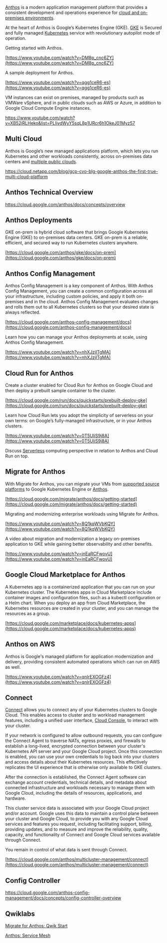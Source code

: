 


[Anthos](https://cloud.google.com/anthos/docs) is a modern application management platform that provides a consistent development and operations experience for [cloud and on-premises environments](Hybrid-Multi-Cloud-And-Anthos). 

At the heart of Anthos is Google’s Kubernetes Engine (GKE). [GKE](GKE) is Secured and fully managed [Kubernetes](Kubernetes) service with revolutionary autopilot mode of operation.



Getting started with Anthos.

[https://www.youtube.com/watch?v=DM8p_cnc6ZY](https://www.youtube.com/watch?v=DM8p_cnc6ZY)

A sample deployment for Anthos. 

[https://www.youtube.com/watch?v=qgg1ceR6-es](https://www.youtube.com/watch?v=qgg1ceR6-es)

VM instances can exist on premises, managed by products such as VMWare vSphere, and in public clouds such as AWS or Azure, in addition to Google Cloud Compute Engine instances.

https://www.youtube.com/watch?v=XB52jRLHeko&list=PLIivdWyY5sqL8p1URcr6h1OkeJ01Myz57

## Multi Cloud

Anthos is Google’s new managed applications platform, which lets you run Kubernetes and other workloads consistently, across on-premises data centers and [multiple public clouds](Hybrid-Multi-Cloud-And-Anthos).

https://cloud.netapp.com/blog/gcp-cvo-blg-google-anthos-the-first-true-multi-cloud-platform

## Anthos Technical Overview



https://cloud.google.com/anthos/docs/concepts/overview

## Anthos Deployments

GKE on-prem is hybrid cloud software that brings Google Kubernetes Engine (GKE) to on-premises data centers. GKE on-prem is a reliable, efficient, and secured way to run Kubernetes clusters anywhere.

[https://cloud.google.com/anthos/gke/docs/on-prem](https://cloud.google.com/anthos/gke/docs/on-prem)


## Anthos Config Management

Anthos Config Management is a key component of Anthos. With Anthos Config Management, you can create a common configuration across all your infrastructure, including custom policies, and apply it both on-premises and in the cloud. Anthos Config Management evaluates changes and rolls them out to all Kubernetes clusters so that your desired state is always reflected.

[https://cloud.google.com/anthos-config-management/docs](https://cloud.google.com/anthos-config-management/docs)

Learn how you can manage your Anthos deployments at scale, using Anthos Config Management.

[https://www.youtube.com/watch?v=nhXJzjITgMA](https://www.youtube.com/watch?v=nhXJzjITgMA)


## Cloud Run for Anthos

Create a cluster enabled for Cloud Run for Anthos on Google Cloud and then deploy a prebuilt sample container to the cluster.

[https://cloud.google.com/run/docs/quickstarts/prebuilt-deploy-gke](https://cloud.google.com/run/docs/quickstarts/prebuilt-deploy-gke)

Learn how Cloud Run lets you adopt the simplicity of serverless on your own terms: on Google’s fully-managed infrastructure, or in your Anthos clusters. 

[https://www.youtube.com/watch?v=0T5UliS9j8A](https://www.youtube.com/watch?v=0T5UliS9j8A)

Discuss [Serverless](Serverless) computing perspective in relation to Anthos and Cloud Run on top.


## Migrate for Anthos

With Migrate for Anthos, you can migrate your VMs from [supported source platforms](https://cloud.google.com/migrate/anthos/docs/migration-prerequisites) to Google Kubernetes Engine or [Anthos](https://cloud.google.com/anthos).

[https://cloud.google.com/migrate/anthos/docs/getting-started](https://cloud.google.com/migrate/anthos/docs/getting-started)

Migrating and modernizing enterprise workloads using Migrate for Anthos.

[https://www.youtube.com/watch?v=8Q1kqWVbKQY](https://www.youtube.com/watch?v=8Q1kqWVbKQY)

A video about migration  and modernization a legacy on-premises application to GKE while gaining better observability and other benefits.

[https://www.youtube.com/watch?v=inEaRCFwovU](https://www.youtube.com/watch?v=inEaRCFwovU)


## Google Cloud Marketplace for Anthos

A Kubernetes app is a containerized application that you can run on your Kubernetes cluster. The Kubernetes apps in Cloud Marketplace include container images and configuration files, such as a kubectl configuration or a Helm chart. When you deploy an app from Cloud Marketplace, the Kubernetes resources are created in your cluster, and you can manage the resources as a group.

[https://cloud.google.com/marketplace/docs/kubernetes-apps](https://cloud.google.com/marketplace/docs/kubernetes-apps)


## Anthos on AWS

Anthos is Google's managed platform for application modernization and delivery, providing consistent automated operations which can run on AWS as well.

[https://www.youtube.com/watch?v=qnlrEXOGFz4](https://www.youtube.com/watch?v=qnlrEXOGFz4)


## Connect

[Connect](https://cloud.google.com/anthos/multicluster-management/connect) allows you to connect any of your Kubernetes clusters to Google Cloud. This enables access to cluster and to workload management features, including a unified user interface, [Cloud Console](https://cloud.google.com/cloud-console), to interact with your cluster.

If your network is configured to allow outbound requests, you can configure the Connect Agent to traverse NATs, egress proxies, and firewalls to establish a long-lived, encrypted connection between your cluster's Kubernetes API server and your Google Cloud project. Once this connection is enabled, you can use your own credentials to log back into your clusters and access details about their Kubernetes resources. This effectively replicates the UI experience that is otherwise only available to GKE clusters.

After the connection is established, the Connect Agent software can exchange account credentials, technical details, and metadata about connected infrastructure and workloads necessary to manage them with Google Cloud, including the details of resources, applications, and hardware.

This cluster service data is associated with your Google Cloud project and/or account. Google uses this data to maintain a control plane between your cluster and Google Cloud, to provide you with any Google Cloud services and features you request, including facilitating support, billing, providing updates, and to measure and improve the reliability, quality, capacity, and functionality of Connect and Google Cloud services available through Connect.

You remain in control of what data is sent through Connect.

[https://cloud.google.com/anthos/multicluster-management/connect](https://cloud.google.com/anthos/multicluster-management/connect)




## Config Controller

https://cloud.google.com/anthos-config-management/docs/concepts/config-controller-overview


## Qwiklabs

[Migrate for Anthos: Qwik Start](https://www.qwiklabs.com/focuses/10268?catalog_rank=%7B%22rank%22%3A6%2C%22num_filters%22%3A0%2C%22has_search%22%3Atrue%7D&parent=catalog&search_id=7467866)


[Anthos: Service Mesh](https://www.qwiklabs.com/quests/100?catalog_rank=%7B%22rank%22%3A1%2C%22num_filters%22%3A0%2C%22has_search%22%3Atrue%7D&search_id=7482852)

